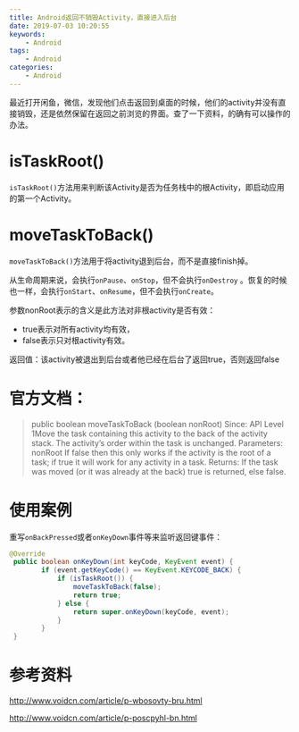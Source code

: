```yaml
---
title: Android返回不销毁Activity，直接进入后台
date: 2019-07-03 10:20:55
keywords:
    - Android
tags:
    - Android
categories:
    - Android
---
```


最近打开闲鱼，微信，发现他们点击返回到桌面的时候，他们的activity并没有直接销毁，还是依然保留在返回之前浏览的界面。查了一下资料，的确有可以操作的办法。

<!-- more -->

# isTaskRoot()

`isTaskRoot()`方法用来判断该Activity是否为任务栈中的根Activity，即启动应用的第一个Activity。

# moveTaskToBack()

`moveTaskToBack()`方法用于将activity退到后台，而不是直接finish掉。

从生命周期来说，会执行`onPause`、`onStop`，但不会执行`onDestroy` 。恢复的时候也一样，会执行`onStart`、`onResume`，但不会执行`onCreate`。

参数nonRoot表示的含义是此方法对非根activity是否有效：

- true表示对所有activity均有效，
- false表示只对根activity有效。

返回值：该activity被退出到后台或者他已经在后台了返回true，否则返回false

# 官方文档：

> public boolean moveTaskToBack (boolean nonRoot) 
> Since: API Level 1Move the task containing this activity to the back of the activity stack. The activity’s order within the task is unchanged. 
> Parameters: 
> nonRoot If false then this only works if the activity is the root of a task; if true it will work for any activity in a task. 
> Returns: 
> If the task was moved (or it was already at the back) true is returned, else false.

# 使用案例

重写`onBackPressed`或者`onKeyDown`事件等来监听返回键事件：

``` java
@Override
 public boolean onKeyDown(int keyCode, KeyEvent event) {
        if (event.getKeyCode() == KeyEvent.KEYCODE_BACK) {
            if (isTaskRoot()) {
                moveTaskToBack(false);
                return true;
            } else {
                return super.onKeyDown(keyCode, event);
            }
        } 
 }
```

# 参考资料

http://www.voidcn.com/article/p-wbosovty-bru.html

http://www.voidcn.com/article/p-poscpyhl-bn.html

